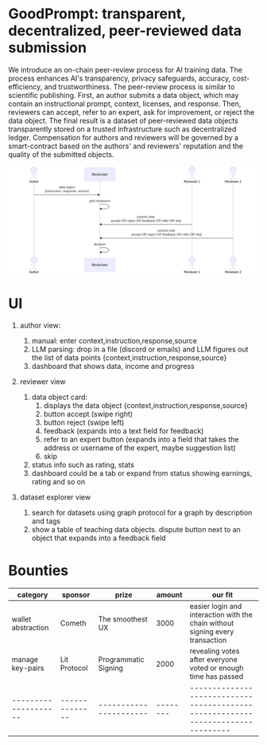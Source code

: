 # GoodPrompt: transparent, decentralized, peer-reviewed data submission

We introduce an on-chain peer-review process for AI training data.
The process enhances AI's transparency, privacy safeguards, accuracy, cost-efficiency, and trustworthiness.
The peer-review process is similar to scientific publishing.
First, an author submits a data object, which may contain an instructional prompt, context, licenses, and response.
Then, reviewers can accept, refer to an expert, ask for improvement, or reject the data object.
The final result is a dataset of peer-reviewed data objects transparently stored on a trusted infrastructure such as decentralized ledger.
Compensation for authors and reviewers will be governed by a smart-contract based on the authors' and reviewers' reputation and the quality of the submitted objects.

![ux](visuals/ux.svg)

# UI
1. author view:

    1. manual: enter  context,instruction,response,source
    1. LLM parsing: drop in a file (discord or emails) and LLM figures out the list of data points {context,instruction,response,source}
    1. dashboard that shows data, income and progress

1. reviewer view
    1. data object card:
        1. displays the data object {context,instruction,response,source}
        1. button accept (swipe right)
        1. button reject (swipe left)
        1. feedback (expands into a text field for feedback)
        1. refer to an expert button (expands into a field that takes the address or username of the expert, maybe suggestion list)
        1. skip
    1. status info such as rating, stats
    1. dashboard could be a tab or expand from status showing earnings, rating and so on

1. dataset explorer view
    1. search for datasets using graph protocol for a graph by description and tags
    1. show a table of teaching data objects. dispute button next to an object that expands into a feedback field

# Bounties

| category           | sponsor      | prize                | amount | our fit                                                                       |
|--------------------|--------------|----------------------|--------|-------------------------------------------------------------------------------|
| wallet abstraction | Cometh       | The smoothest UX     | 3000   | easier login and interaction with the chain without signing every transaction |
| manage key-pairs   | Lit Protocol | Programmatic Signing | 2000   | revealing votes after everyone voted or enough time has passed                |
|--------------------|--------------|----------------------|--------|-------------------------------------------------------------------------------|


